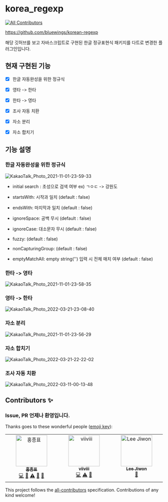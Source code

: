 # korea_regexp
<!-- ALL-CONTRIBUTORS-BADGE:START - Do not remove or modify this section -->
[![All Contributors](https://img.shields.io/badge/all_contributors-3-orange.svg?style=flat-square)](#contributors-)
<!-- ALL-CONTRIBUTORS-BADGE:END -->

https://github.com/bluewings/korean-regexp

해당 깃허브를 보고 자바스크립트로 구현된 한글 정규표현식 패키지를 다트로 변경한 플러그인입니다.

## 현재 구현된 기능
- [x] 한글 자동완성을 위한 정규식
- [x] 영타 -> 한타
- [x] 한타 -> 영타
- [x] 조사 자동 치환
- [x] 자소 분리
- [x] 자소 합치기


## 기능 설명

### 한글 자동완성을 위한 정규식
![KakaoTalk_Photo_2021-11-01-23-59-33](https://user-images.githubusercontent.com/54665433/139692643-126e799b-a38a-482c-ae41-8a1609e85e07.gif)
- initial search : 초성으로 검색 여부
ex) ㄱㅇㄷ -> 강원도

- startsWith: 시작과 일치 (default : false)

- endsWith: 마지막과 일치 (default : false)

- ignoreSpace: 공백 무시 (default : false)

- ignoreCase: 대소문자 무시 (default : false)

- fuzzy: (default : false)

- nonCapturingGroup: (default : false)

- emptyMatchAll: empty string('') 입력 시 전체 매치 여부 (default : false) 

### 한타 -> 영타
![KakaoTalk_Photo_2021-11-01-23-58-35](https://user-images.githubusercontent.com/54665433/139692493-245f66f1-5b30-4152-af0b-2f25d3d85c6f.gif)

### 영타 -> 한타
![KakaoTalk_Photo_2022-03-21-23-08-40](https://user-images.githubusercontent.com/54665433/159278819-dc296220-d218-482d-a6ed-3ffb2f99c30c.gif)

### 자소 분리
![KakaoTalk_Photo_2021-11-01-23-56-29](https://user-images.githubusercontent.com/54665433/139692340-ff124f09-bd2f-4ca4-ac8b-df1f39fb27d4.gif)

### 자소 합치기
![KakaoTalk_Photo_2022-03-21-22-22-02](https://user-images.githubusercontent.com/54665433/159269633-041e3457-3fc3-4920-9945-348286eb3162.gif)

### 조사 자동 치환
![KakaoTalk_Photo_2022-03-11-00-13-48](https://user-images.githubusercontent.com/54665433/157692127-39c438cb-6241-4c0f-962a-e5bf1517663a.gif)


## Contributors ✨
### Issue, PR 언제나 환영입니다.
Thanks goes to these wonderful people ([emoji key](https://allcontributors.org/docs/en/emoji-key)):

<!-- ALL-CONTRIBUTORS-LIST:START - Do not remove or modify this section -->
<!-- prettier-ignore-start -->
<!-- markdownlint-disable -->
<table>
  <tbody>
    <tr>
      <td align="center" valign="top" width="14.28%"><a href="https://honor-driven.dev/"><img src="https://avatars.githubusercontent.com/u/54665433?v=4?s=100" width="100px;" alt="홍종표"/><br /><sub><b>홍종표</b></sub></a><br /><a href="https://github.com/jpoh281/flutter_korea_regexp/commits?author=jpoh281" title="Code">💻</a> <a href="https://github.com/jpoh281/flutter_korea_regexp/commits?author=jpoh281" title="Documentation">📖</a> <a href="https://github.com/jpoh281/flutter_korea_regexp/commits?author=jpoh281" title="Tests">⚠️</a> <a href="#ideas-jpoh281" title="Ideas, Planning, & Feedback">🤔</a> <a href="#maintenance-jpoh281" title="Maintenance">🚧</a></td>
      <td align="center" valign="top" width="14.28%"><a href="https://velog.io/@viiviii"><img src="https://avatars.githubusercontent.com/u/75404713?v=4?s=100" width="100px;" alt="viiviii"/><br /><sub><b>viiviii</b></sub></a><br /><a href="https://github.com/jpoh281/flutter_korea_regexp/commits?author=viiviii" title="Code">💻</a> <a href="https://github.com/jpoh281/flutter_korea_regexp/commits?author=viiviii" title="Tests">⚠️</a> <a href="#ideas-viiviii" title="Ideas, Planning, & Feedback">🤔</a></td>
      <td align="center" valign="top" width="14.28%"><a href="https://linktr.ee/jiiwon79"><img src="https://avatars.githubusercontent.com/u/59159410?v=4?s=100" width="100px;" alt="Lee Jiwon"/><br /><sub><b>Lee Jiwon</b></sub></a><br /><a href="https://github.com/jpoh281/flutter_korea_regexp/issues?q=author%3Ajiwon79" title="Bug reports">🐛</a></td>
    </tr>
  </tbody>
</table>

<!-- markdownlint-restore -->
<!-- prettier-ignore-end -->

<!-- ALL-CONTRIBUTORS-LIST:END -->
This project follows the [all-contributors](https://github.com/all-contributors/all-contributors) specification. Contributions of any kind welcome!
